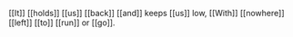 [[It]] [[holds]] [[us]] [[back]] [[and]] keeps [[us]] low, 
[[With]] [[nowhere]] [[left]] [[to]] [[run]] or [[go]].